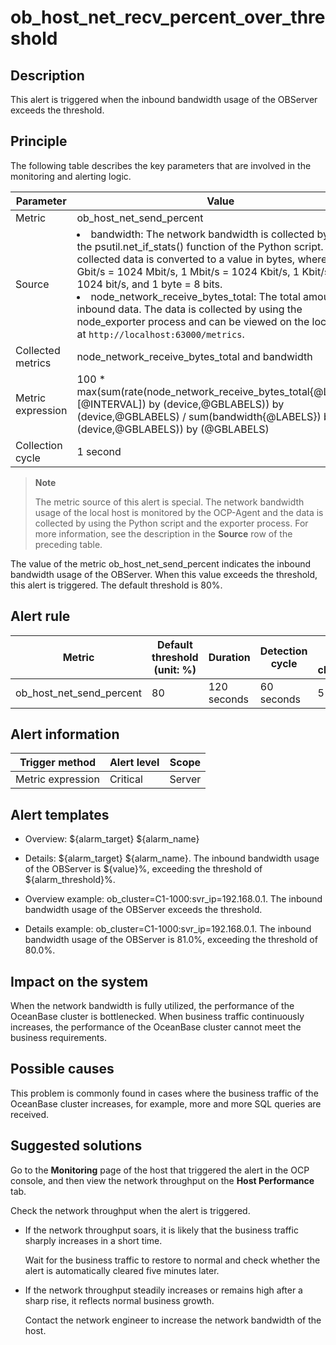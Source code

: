 ob_host_net_recv_percent_over_threshold 
============================================================



**Description** 
------------------------------------

This alert is triggered when the inbound bandwidth usage of the OBServer exceeds the threshold.

Principle 
------------------------------

The following table describes the key parameters that are involved in the monitoring and alerting logic. 


|     Parameter     |                                                                                                                                                                                                                                                                                 Value                                                                                                                                                                                                                                                                                  |
|-------------------|------------------------------------------------------------------------------------------------------------------------------------------------------------------------------------------------------------------------------------------------------------------------------------------------------------------------------------------------------------------------------------------------------------------------------------------------------------------------------------------------------------------------------------------------------------------------|
| Metric            | ob_host_net_send_percent                                                                                                                                                                                                                                                                                                                                                                                                                                                                                                                                               |
| Source            | <li> bandwidth: The network bandwidth is collected by using the psutil.net_if_stats() function of the Python script. The collected data is converted to a value in bytes, where 1 Gbit/s = 1024 Mbit/s, 1 Mbit/s = 1024 Kbit/s, 1 Kbit/s = 1024 bit/s, and 1 byte = 8 bits.   </li><li> node_network_receive_bytes_total: The total amount of inbound data. The data is collected by using the node_exporter process and can be viewed on the local host at `http://localhost:63000/metrics`.  </li>  |
| Collected metrics | node_network_receive_bytes_total and bandwidth                                                                                                                                                                                                                                                                                                                                                                                                                                                                                                                         |
| Metric expression | 100 \* max(sum(rate(node_network_receive_bytes_total{@LABELS}[@INTERVAL]) by (device,@GBLABELS)) by (device,@GBLABELS) / sum(bandwidth{@LABELS}) by (device,@GBLABELS)) by (@GBLABELS)                                                                                                                                                                                                                                                                                                                                                                               |
| Collection cycle  | 1 second                                                                                                                                                                                                                                                                                                                                                                                                                                                                                                                                                               |


> **Note**
>
> The metric source of this alert is special. The network bandwidth usage of the local host is monitored by the OCP-Agent and the data is collected by using the Python script and the exporter process. For more information, see the description in the **Source** row of the preceding table.

The value of the metric ob_host_net_send_percent indicates the inbound bandwidth usage of the OBServer. When this value exceeds the threshold, this alert is triggered. The default threshold is 80%.

**Alert rule** 
-----------------------------------



|          Metric          | Default threshold (unit: %) |  Duration   | Detection cycle | Time before clearance |
|--------------------------|-----------------------------|-------------|-----------------|-----------------------|
| ob_host_net_send_percent | 80                          | 120 seconds | 60 seconds      | 5 minutes             |



**Alert information** 
------------------------------------------



|  Trigger method   | Alert level | Scope  |
|-------------------|-------------|--------|
| Metric expression | Critical    | Server |



**Alert templates** 
----------------------------------------

* Overview: \${alarm_target} \${alarm_name}

  

* Details: \${alarm_target} \${alarm_name}. The inbound bandwidth usage of the OBServer is \${value}%, exceeding the threshold of ${alarm_threshold}%.

  

* Overview example: ob_cluster=C1-1000:svr_ip=192.168.0.1. The inbound bandwidth usage of the OBServer exceeds the threshold.

  

* Details example: ob_cluster=C1-1000:svr_ip=192.168.0.1. The inbound bandwidth usage of the OBServer is 81.0%, exceeding the threshold of 80.0%.

  




**Impact on the system** 
---------------------------------------------

When the network bandwidth is fully utilized, the performance of the OceanBase cluster is bottlenecked. When business traffic continuously increases, the performance of the OceanBase cluster cannot meet the business requirements.

**Possible causes** 
----------------------------------------

This problem is commonly found in cases where the business traffic of the OceanBase cluster increases, for example, more and more SQL queries are received.

Suggested solutions 
----------------------------------------

Go to the **Monitoring** page of the host that triggered the alert in the OCP console, and then view the network throughput on the **Host Performance** tab. 

Check the network throughput when the alert is triggered.

* If the network throughput soars, it is likely that the business traffic sharply increases in a short time. 

  Wait for the business traffic to restore to normal and check whether the alert is automatically cleared five minutes later.
  

* If the network throughput steadily increases or remains high after a sharp rise, it reflects normal business growth. 

  Contact the network engineer to increase the network bandwidth of the host.
  



